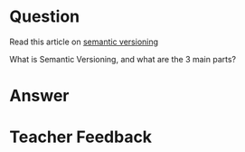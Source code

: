 # Question
Read this article on [semantic versioning](https://www.baeldung.com/cs/semantic-versioning)

What is Semantic Versioning, and what are the 3 main parts?

# Answer


# Teacher Feedback